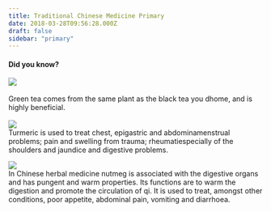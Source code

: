 ```yaml
---
title: Traditional Chinese Medicine Primary
date: 2018-03-28T09:56:28.000Z
draft: false
sidebar: "primary"
---
```

#### Did you know?

<img class="img-responsive" src="/images/greentea.jpg"><br><br>
Green tea comes from the same plant as the black tea you dhome, and is highly beneficial.<br><br>
<img class="img-responsive" src="/images/turmeric.jpg"><br>
Turmeric is used to treat chest, epigastric and abdominamenstrual problems; pain and swelling from trauma; rheumatiespecially of the shoulders and jaundice and digestive problems.

<img class="img-responsive" src="/images/nutmeg.jpg"><br>
In Chinese herbal medicine nutmeg is associated with the digestive organs and has pungent and warm properties. Its functions are to warm the digestion and promote the circulation of qi. It is used to treat, amongst other conditions, poor appetite, abdominal pain, vomiting and diarrhoea.
